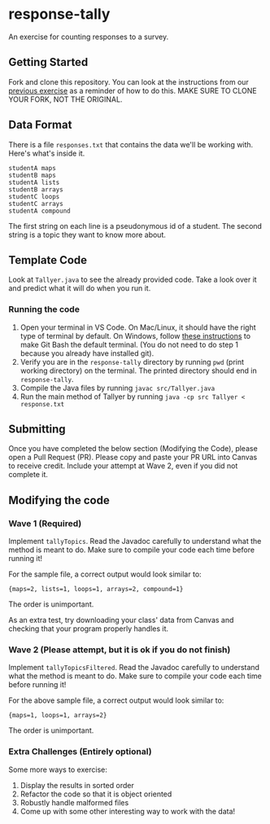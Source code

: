 # response-tally

An exercise for counting responses to a survey.

## Getting Started
Fork and clone this repository. You can look at the instructions from our [previous exercise](https://github.com/auberonedu/github-intro) as a reminder of how to do this. MAKE SURE TO CLONE YOUR FORK, NOT THE ORIGINAL.

## Data Format
There is a file `responses.txt` that contains the data we'll be working with. Here's what's inside it.
```
studentA maps
studentB maps
studentA lists
studentB arrays
studentC loops
studentC arrays
studentA compound
```

The first string on each line is a pseudonymous id of a student. The second string is a topic they want to know more about.

## Template Code
Look at `Tallyer.java` to see the already provided code. Take a look over it and predict what it will do when you run it.

### Running the code
1. Open your terminal in VS Code. On Mac/Linux, it should have the right type of terminal by default. On Windows, follow [these instructions](https://stackoverflow.com/questions/42606837/how-do-i-use-bash-on-windows-from-the-visual-studio-code-integrated-terminal) to make Git Bash the default terminal. (You do not need to do step 1 because you already have installed git).
1. Verify you are in the `response-tally` directory by running `pwd` (print working directory) on the terminal. The printed directory should end in `response-tally`.
1. Compile the Java files by running `javac src/Tallyer.java`
1. Run the main method of Tallyer by running `java -cp src Tallyer < response.txt`

## Submitting
Once you have completed the below section (Modifying the Code), please open a Pull Request (PR). Please copy and paste your PR URL into Canvas to receive credit. Include your attempt at Wave 2, even if you did not complete it.

## Modifying the code

### Wave 1 (Required)
Implement `tallyTopics`. Read the Javadoc carefully to understand what the method is meant to do. Make sure to compile your code each time before running it!

For the sample file, a correct output would look similar to:
```
{maps=2, lists=1, loops=1, arrays=2, compound=1}
```
The order is unimportant.

As an extra test, try downloading your class' data from Canvas and checking that your program properly handles it.

### Wave 2 (Please attempt, but it is ok if you do not finish)
Implement `tallyTopicsFiltered`. Read the Javadoc carefully to understand what the method is meant to do. Make sure to compile your code each time before running it!

For the above sample file, a correct output would look similar to:
```
{maps=1, loops=1, arrays=2}
```
The order is unimportant.

### Extra Challenges (Entirely optional)
Some more ways to exercise:
1. Display the results in sorted order
1. Refactor the code so that it is object oriented
1. Robustly handle malformed files
1. Come up with some other interesting way to work with the data!
